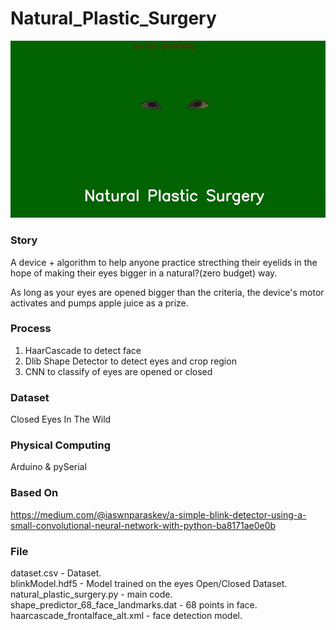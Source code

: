# Natural_Plastic_Surgery

![alt text](https://github.com/syeminpark/Natural_Plastic_Surgery/blob/main/readmeImage.jpg?raw=true)

### Story
A device + algorithm to help anyone practice strecthing their eyelids 
in the hope of making their eyes bigger in a natural?(zero budget) way.

As long as your eyes are opened bigger than the criteria, the device's motor 
activates and pumps apple juice as a prize. 
  

### Process

1. HaarCascade to detect face
2. Dlib Shape Detector to detect eyes and crop region
3. CNN to classify of eyes are opened or closed


  
### Dataset
Closed Eyes In The Wild
  


### Physical Computing
Arduino & pySerial
  

  
### Based On
https://medium.com/@iaswnparaskev/a-simple-blink-detector-using-a-small-convolutional-neural-network-with-python-ba8171ae0e0b 
  

  
### File
dataset.csv - Dataset.  
blinkModel.hdf5 - Model trained on the eyes Open/Closed Dataset.   
natural_plastic_surgery.py - main code.     
shape_predictor_68_face_landmarks.dat - 68 points in face.  
haarcascade_frontalface_alt.xml - face detection model. 
